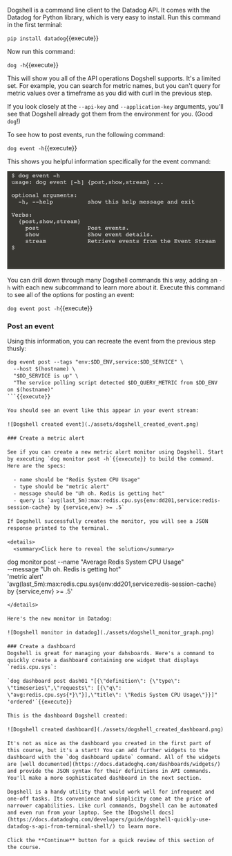 Dogshell is a command line client to the Datadog API. It comes with the Datadog for Python library, which is very easy to install. Run this command in the first terminal:

`pip install datadog`{{execute}}

Now run this command:

`dog -h`{{execute}}

This will show you all of the API operations Dogshell supports. It's a limited set. For example, you can search for metric names, but you can't query for metric values over a timeframe as you did with curl in the previous step. 

If you look closely at the `--api-key` and `--application-key` arguments, you'll see that Dogshell already got them from the environment for you. (Good `dog`!)

To see how to post events, run the following command:

`dog event -h`{{execute}}

This shows you helpful information specifically for the event command:

![dog event command help](./assets/dog_event_help.png)

You can drill down through many Dogshell commands this way, adding an `-h` with each new subcommand to learn more about it. Execute this command to see all of the options for posting an event:

`dog event post -h`{{execute}}

### Post an event

Using this information, you can recreate the event from the previous step thusly:

```
dog event post --tags "env:$DD_ENV,service:$DD_SERVICE" \
  --host $(hostname) \
  "$DD_SERVICE is up" \
  "The service polling script detected $DD_QUERY_METRIC from $DD_ENV on $(hostname)"
```{{execute}}

You should see an event like this appear in your event stream:

![Dogshell created event](./assets/dogshell_created_event.png)

### Create a metric alert

See if you can create a new metric alert monitor using Dogshell. Start by executing `dog monitor post -h`{{execute}} to build the command. Here are the specs:

  - name should be "Redis System CPU Usage"
  - type should be "metric alert"
  - message should be "Uh oh. Redis is getting hot"
  - query is `avg(last_5m):max:redis.cpu.sys{env:dd201,service:redis-session-cache} by {service,env} >= .5`

If Dogshell successfully creates the monitor, you will see a JSON response printed to the terminal.

<details>
  <summary>Click here to reveal the solution</summary>
```
dog monitor post --name "Average Redis System CPU Usage" \
  --message "Uh oh. Redis is getting hot" \
  'metric alert' \
  'avg(last_5m):max:redis.cpu.sys{env:dd201,service:redis-session-cache} by {service,env} >= .5'
```
</details>

Here's the new monitor in Datadog:

![Dogshell monitor in datadog](./assets/dogshell_monitor_graph.png)

### Create a dashboard
Dogshell is great for managing your dahsboards. Here's a command to quickly create a dashboard containing one widget that displays `redis.cpu.sys`: 

`dog dashboard post dash01 "[{\"definition\": {\"type\": \"timeseries\",\"requests\": [{\"q\": \"avg:redis.cpu.sys{*}\"}],\"title\": \"Redis System CPU Usage\"}}]" 'ordered'`{{execute}}

This is the dashboard Dogshell created:

![Dogshell created dashboard](./assets/dogshell_created_dashboard.png)

It's not as nice as the dashboard you created in the first part of this course, but it's a start! You can add further widgets to the dashboard with the `dog dashboard update` command. All of the widgets are [well documented](https://docs.datadoghq.com/dashboards/widgets/) and provide the JSON syntax for their definitions in API commands. You'll make a more sophisticated dashboard in the next section.

Dogshell is a handy utility that would work well for infrequent and one-off tasks. Its convenience and simplicity come at the price of narrower capabilities. Like curl commands, Dogshell can be automated and even run from your laptop. See the [Dogshell docs](https://docs.datadoghq.com/developers/guide/dogshell-quickly-use-datadog-s-api-from-terminal-shell/) to learn more.

Click the **Continue** button for a quick review of this section of the course.